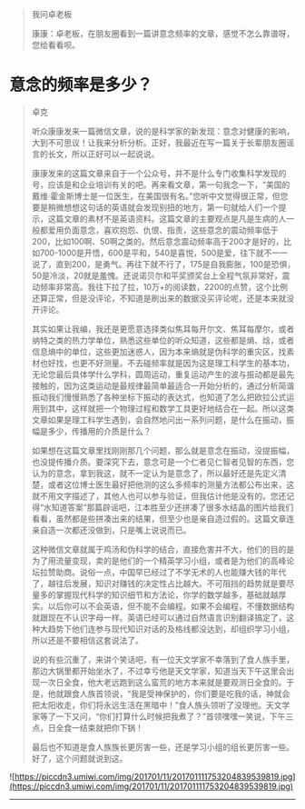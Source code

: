 > 我问卓老板
> 
> 康康：卓老板，在朋友圈看到一篇讲意念频率的文章，感觉不怎么靠谱呀，您给看看呗。

# 意念的频率是多少？

> 卓克
> 
> 听众康康发来一篇微信文章，说的是科学家的新发现：意念对健康的影响，大到不可思议！让我来分析分析。正好，我最近在写一篇关于长辈朋友圈谣言的长文，所以正好可以一起说说。
> 
> 康康发来的这篇文章来自于一个公众号，并不是什么专门收集科学发现的号，应该是和企业培训有关的吧。再来看文章，第一句我念一下，“美国的戴维·霍金斯博士是一位医生，在美国很有名。”您听中文觉得很正常，但您要是稍微想想这句话的英语就会发现别扭的地方，第一句就给人们一个提示，这篇文章的素材不是英语资料。这篇文章的主要观点是凡是生病的人一般都爱用负面意念，喜欢抱怨、仇恨、指责，这些意念的震动频率低于200，比如100啊、50啊之类的。然后意念震动频率高于200才是好的，比如700-1000是开悟，600是平和，540是喜悦，500是爱，往下就不一一说了，直到200，是勇气。再往下就不行了，175是自我膨胀，100是恐惧，50是冷淡，20就是羞愧。还说诺贝尔和平奖颁奖台上全程气氛非常好，震动频率非常高。我往下拉了拉，10万+的阅读数，2200的点赞，这个比例还算正常，但是没评论，不知道是刷出来的数据没买评论呢，还是本来就没开评论。
> 
> 其实如果让我编，我还是更愿意选择类似焦耳每开尔文、焦耳每摩尔，或者纳特之类的热力学单位，熟悉这些单位的听众知道，这些都是熵、焓，或者信息熵中的单位，这些更加迷惑人，因为本来熵就是伪科学的重灾区，找素材也好找，也更不好测量。不去碰频率就是因为这是理工科学生的基本功，无论您最后具体学什么学科，圆周运动，重复运动产生的波与振动都是最先接触的，因为这类运动是最规律最简单最适合一开始分析的，通过分析简谐振动我们慢慢熟悉了各种坐标下振动的表达式，也知道了怎么把欧拉公式运用到其中，这样就把一个物理过程和数学工具更好地结合在一起。所以这类文章如果是理工科学生遇到，会自然地问出一系列问题，是什么在振动，振幅是多少，传播用的介质是什么？
> 
> 如果想在这篇文章里找刚刚那几个问题，那么就是意念在振动，没提振幅，也没提传播介质。要深究下去，意念可是一个仁者见仁智者见智的东西，您认为的意念，拿到我这，就不一定认为是意念了，所以最好还是先定义清楚，或者这位博士医生最好把他测的这么多频率的测量方法都公布出来，这就不用文字描述了，其他人也可以参与验证，但我估计他是没有的。您还记得“水知道答案”那篇辟谣吧，江本胜至少还拼凑了很多水结晶的图片给我们看看，虽然都是些拼凑出来的结果，但至少也是亲自造过假的。这篇文章连亲自造一次都还没做到，只是嘴上说说而已。
> 
> 这种微信文章就属于鸡汤和伪科学的结合，直接危害并不大，他们的目的是为了用流量变现，卖的是他们的一个精英学习小组，或者是为他们的高峰论坛拉赞助商。说俗一点，中国早已经过了不学无术的人也能赚大钱的年代了，越往后发展，知识对赚钱的决定性占比越大。不可阻挡的趋势就是要尽量多的掌握现代科学的知识细节和方法论，你学的数学越多，基础就越厚实。以后你可以不会英语，但不能不会编程。如果不会编程，不懂数据结构就跟现在不认识字母一样。英语已经可以通过自然语言识别翻译搞定了，这种大趋势下他们连参与现代知识对话的及格线都没达到，却组织学习小组，所以还是不要相信这套说法了。
> 
> 说的有些沉重了，来讲个笑话吧，有一位天文学家不幸落到了食人族手里，那边大锅里都开始坐水了，不过幸亏他是天文学家，知道当天下午这里会出现一次日全食，他大老远跑到这么蛮荒的地方本来就是要观测日全食的。于是，他就跟食人族首领说，“我是受神保护的，你们要是吃我的话，神就会把太阳收走，你们将永远生活在黑暗中！”食人族头领听了没理他。天文学家等了一下又问，“你们打算什么时候把我煮了？”首领嘿嘿一笑说，下午三点，日全食一结束就把你下锅！
> 
> 最后也不知道是食人族族长更厉害一些，还是学习小组的组长更厉害一些。好了，这个问题就说到这。

![https://piccdn3.umiwi.com/img/201701/11/201701111753204839539819.jpg](https://piccdn3.umiwi.com/img/201701/11/201701111753204839539819.jpg)

---
